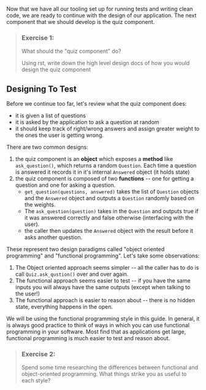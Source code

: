 Now that we have all our tooling set up for running tests
and writing clean code, we are ready to continue with the
design of our application. The next component that we
should develop is the quiz component.

> ### Exercise 1:
> What should the "quiz component" do?
>
> Using rst, write down the high level design docs of how you would
> design the quiz component

## Designing To Test

Before we continue too far, let's review what
the quiz component does:
- it is given a list of questions
- it is asked by the application to ask a question
	at random
- it should keep track of right/wrong answers and assign
	greater weight to the ones the user is getting wrong.

There are two common designs:
1. the quiz component is an **object** which exposes a **method**
	like `ask_question()`, which returns a random
	`Question`. Each time a question is answered it records
	it in it's internal `Answered` object (it holds state)
2. the quiz component is composed of two **functions** -- one for getting
	a question and one for asking a question.
	- `get_question(questions, answered)` takes the list of
	    `Question` objects and the `Answered` object and outputs
	    a `Question` randomly based on the weights.
	- The `ask_question(question)` takes in the `Question`
	    and outputs true if it was answered correctly
	    and false otherwise (interfacing with the user).
	- the caller then updates the `Answered` object
	    with the result before it asks another question.

These represent two design paradigms called "object oriented
programming" and "functional programming". Let's take some
observations:
1. The Object oriented approach seems simpler -- all the caller has to
	do is call `Quiz.ask_qustion()` over and over again.
2. The functional approach seems easier to test -- if you have the
	same inputs you will always have the same outputs
	(except when talking to the user!)
3. The functional approach is easier to reason about -- there
	is no hidden state, everything happens in the open.

We will be using the functional programming style in this
guide. In general, it is always good practice to think of
ways in which you can use functional programming in your
software. Most find that as applications get large, functional
programming is much easier to test and reason about.

> ### Exercise 2:
> Spend some time researching the differences between functional
> and object-oriented programming. What things strike you as
> useful to each style?
